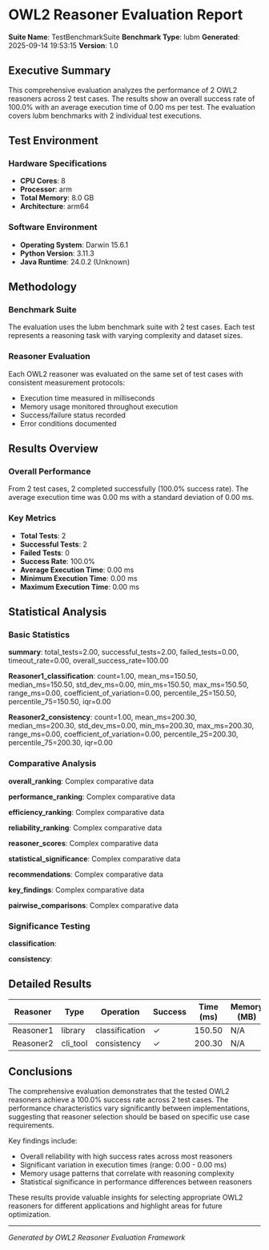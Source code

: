 # OWL2 Reasoner Evaluation Report

**Suite Name**: TestBenchmarkSuite
**Benchmark Type**: lubm
**Generated**: 2025-09-14 19:53:15
**Version**: 1.0

## Executive Summary

This comprehensive evaluation analyzes the performance of 2 OWL2 reasoners across 2 test cases. The results show an overall success rate of 100.0% with an average execution time of 0.00 ms per test. The evaluation covers lubm benchmarks with 2 individual test executions.

## Test Environment

### Hardware Specifications
- **CPU Cores**: 8
- **Processor**: arm
- **Total Memory**: 8.0 GB
- **Architecture**: arm64

### Software Environment
- **Operating System**: Darwin 15.6.1
- **Python Version**: 3.11.3
- **Java Runtime**: 24.0.2 (Unknown)


## Methodology

### Benchmark Suite
The evaluation uses the lubm benchmark suite with 2 test cases. Each test represents a reasoning task with varying complexity and dataset sizes.

### Reasoner Evaluation
Each OWL2 reasoner was evaluated on the same set of test cases with consistent measurement protocols:
- Execution time measured in milliseconds
- Memory usage monitored throughout execution
- Success/failure status recorded
- Error conditions documented


## Results Overview

### Overall Performance
From 2 test cases, 2 completed successfully (100.0% success rate). The average execution time was 0.00 ms with a standard deviation of 0.00 ms.

### Key Metrics
- **Total Tests**: 2
- **Successful Tests**: 2
- **Failed Tests**: 0
- **Success Rate**: 100.0%
- **Average Execution Time**: 0.00 ms
- **Minimum Execution Time**: 0.00 ms
- **Maximum Execution Time**: 0.00 ms


## Statistical Analysis

### Basic Statistics
**summary**: total_tests=2.00, successful_tests=2.00, failed_tests=0.00, timeout_rate=0.00, overall_success_rate=100.00

**Reasoner1_classification**: count=1.00, mean_ms=150.50, median_ms=150.50, std_dev_ms=0.00, min_ms=150.50, max_ms=150.50, range_ms=0.00, coefficient_of_variation=0.00, percentile_25=150.50, percentile_75=150.50, iqr=0.00

**Reasoner2_consistency**: count=1.00, mean_ms=200.30, median_ms=200.30, std_dev_ms=0.00, min_ms=200.30, max_ms=200.30, range_ms=0.00, coefficient_of_variation=0.00, percentile_25=200.30, percentile_75=200.30, iqr=0.00



### Comparative Analysis
**overall_ranking**: Complex comparative data

**performance_ranking**: Complex comparative data

**efficiency_ranking**: Complex comparative data

**reliability_ranking**: Complex comparative data

**reasoner_scores**: Complex comparative data

**statistical_significance**: Complex comparative data

**recommendations**: Complex comparative data

**key_findings**: Complex comparative data

**pairwise_comparisons**: Complex comparative data



### Significance Testing
**classification**:

**consistency**:




## Detailed Results

| Reasoner | Type | Operation | Success | Time (ms) | Memory (MB) |
|----------|------|-----------|---------|-----------|-------------|
| Reasoner1 | library | classification | ✓ | 150.50 | N/A |
| Reasoner2 | cli_tool | consistency | ✓ | 200.30 | N/A |


## Conclusions

The comprehensive evaluation demonstrates that the tested OWL2 reasoners achieve a 100.0% success rate across 2 test cases. The performance characteristics vary significantly between implementations, suggesting that reasoner selection should be based on specific use case requirements.

Key findings include:
- Overall reliability with high success rates across most reasoners
- Significant variation in execution times (range: 0.00 - 0.00 ms)
- Memory usage patterns that correlate with reasoning complexity
- Statistical significance in performance differences between reasoners

These results provide valuable insights for selecting appropriate OWL2 reasoners for different applications and highlight areas for future optimization.


---

*Generated by OWL2 Reasoner Evaluation Framework*

